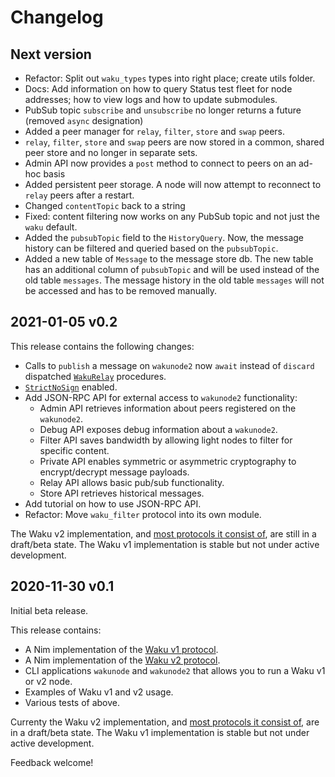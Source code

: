 # Changelog

## Next version

- Refactor: Split out `waku_types` types into right place; create utils folder.
- Docs: Add information on how to query Status test fleet for node addresses; how to view logs and how to update submodules.
- PubSub topic `subscribe` and `unsubscribe` no longer returns a future (removed `async` designation)
- Added a peer manager for `relay`, `filter`, `store` and `swap` peers.
- `relay`, `filter`, `store` and `swap` peers are now stored in a common, shared peer store and no longer in separate sets.
- Admin API now provides a `post` method to connect to peers on an ad-hoc basis
- Added persistent peer storage. A node will now attempt to reconnect to `relay` peers after a restart.
- Changed `contentTopic` back to a string
- Fixed: content filtering now works on any PubSub topic and not just the `waku` default.
- Added the `pubsubTopic` field to the `HistoryQuery`. Now, the message history can be filtered and queried based on the `pubsubTopic`.
- Added a new table of `Message` to the message store db. The new table has an additional column of `pubsubTopic` and will be used instead of the old table `messages`.  The message history in the old table `messages` will not be accessed and has to be removed manually.

## 2021-01-05 v0.2

This release contains the following changes:

- Calls to `publish` a message on `wakunode2` now `await` instead of `discard` dispatched [`WakuRelay`](https://github.com/vacp2p/specs/blob/master/specs/waku/v2/waku-relay.md) procedures.
- [`StrictNoSign`](https://github.com/libp2p/specs/tree/master/pubsub#message-signing) enabled.
- Add JSON-RPC API for external access to `wakunode2` functionality:
  - Admin API retrieves information about peers registered on the `wakunode2`.
  - Debug API exposes debug information about a `wakunode2`.
  - Filter API saves bandwidth by allowing light nodes to filter for specific content.
  - Private API enables symmetric or asymmetric cryptography to encrypt/decrypt message payloads.
  - Relay API allows basic pub/sub functionality.
  - Store API retrieves historical messages.
- Add tutorial on how to use JSON-RPC API.
- Refactor: Move `waku_filter` protocol into its own module.

The Waku v2 implementation, and [most protocols it consist of](https://specs.vac.dev/specs/waku/),
are still in a draft/beta state. The Waku v1 implementation is stable but not under active development.

## 2020-11-30 v0.1

Initial beta release.

This release contains:

- A Nim implementation of the [Waku v1 protocol](https://specs.vac.dev/waku/waku.html).
- A Nim implementation of the [Waku v2 protocol](https://specs.vac.dev/specs/waku/v2/waku-v2.html).
- CLI applications `wakunode` and `wakunode2` that allows you to run a Waku v1 or v2 node.
- Examples of Waku v1 and v2 usage.
- Various tests of above.

Currenty the Waku v2 implementation, and [most protocols it consist of](https://specs.vac.dev/specs/waku/),
are in a draft/beta state. The Waku v1 implementation is stable but not under active development.

Feedback welcome!

